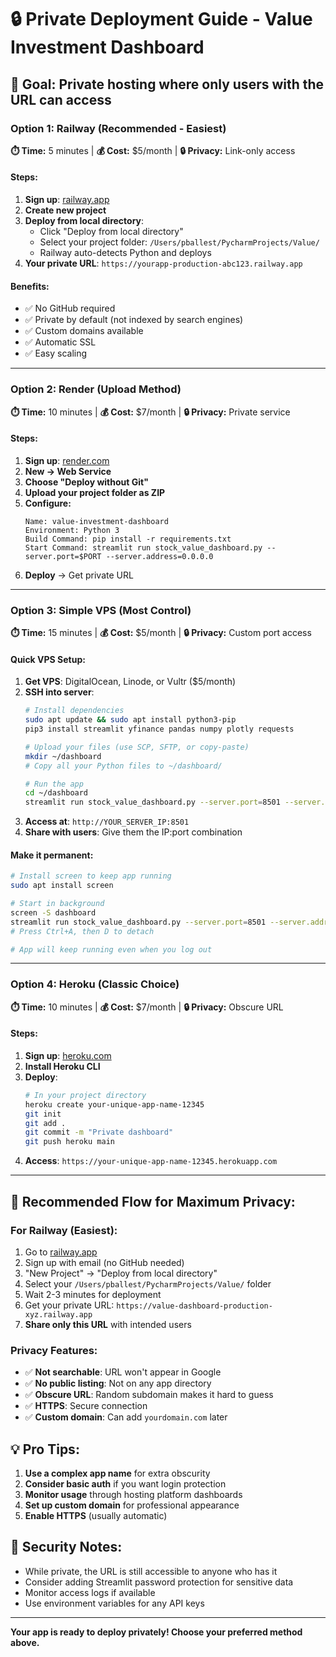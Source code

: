 # 🔒 Private Deployment Guide - Value Investment Dashboard

## 🎯 Goal: Private hosting where only users with the URL can access

### Option 1: Railway (Recommended - Easiest)

**⏱️ Time:** 5 minutes | **💰 Cost:** $5/month | **🔒 Privacy:** Link-only access

#### Steps:
1. **Sign up**: [railway.app](https://railway.app)
2. **Create new project**
3. **Deploy from local directory**:
   - Click "Deploy from local directory"
   - Select your project folder: `/Users/pballest/PycharmProjects/Value/`
   - Railway auto-detects Python and deploys
4. **Your private URL**: `https://yourapp-production-abc123.railway.app`

#### Benefits:
- ✅ No GitHub required
- ✅ Private by default (not indexed by search engines)
- ✅ Custom domains available
- ✅ Automatic SSL
- ✅ Easy scaling

---

### Option 2: Render (Upload Method)

**⏱️ Time:** 10 minutes | **💰 Cost:** $7/month | **🔒 Privacy:** Private service

#### Steps:
1. **Sign up**: [render.com](https://render.com)
2. **New → Web Service**
3. **Choose "Deploy without Git"**
4. **Upload your project folder as ZIP**
5. **Configure:**
   ```
   Name: value-investment-dashboard
   Environment: Python 3
   Build Command: pip install -r requirements.txt
   Start Command: streamlit run stock_value_dashboard.py --server.port=$PORT --server.address=0.0.0.0
   ```
6. **Deploy** → Get private URL

---

### Option 3: Simple VPS (Most Control)

**⏱️ Time:** 15 minutes | **💰 Cost:** $5/month | **🔒 Privacy:** Custom port access

#### Quick VPS Setup:
1. **Get VPS**: DigitalOcean, Linode, or Vultr ($5/month)
2. **SSH into server**:
   ```bash
   # Install dependencies
   sudo apt update && sudo apt install python3-pip
   pip3 install streamlit yfinance pandas numpy plotly requests
   
   # Upload your files (use SCP, SFTP, or copy-paste)
   mkdir ~/dashboard
   # Copy all your Python files to ~/dashboard/
   
   # Run the app
   cd ~/dashboard
   streamlit run stock_value_dashboard.py --server.port=8501 --server.address=0.0.0.0
   ```
3. **Access at**: `http://YOUR_SERVER_IP:8501`
4. **Share with users**: Give them the IP:port combination

#### Make it permanent:
```bash
# Install screen to keep app running
sudo apt install screen

# Start in background
screen -S dashboard
streamlit run stock_value_dashboard.py --server.port=8501 --server.address=0.0.0.0
# Press Ctrl+A, then D to detach

# App will keep running even when you log out
```

---

### Option 4: Heroku (Classic Choice)

**⏱️ Time:** 10 minutes | **💰 Cost:** $7/month | **🔒 Privacy:** Obscure URL

#### Steps:
1. **Sign up**: [heroku.com](https://heroku.com)
2. **Install Heroku CLI**
3. **Deploy**:
   ```bash
   # In your project directory
   heroku create your-unique-app-name-12345
   git init
   git add .
   git commit -m "Private dashboard"
   git push heroku main
   ```
4. **Access**: `https://your-unique-app-name-12345.herokuapp.com`

---

## 🎯 Recommended Flow for Maximum Privacy:

### For Railway (Easiest):
1. Go to [railway.app](https://railway.app)
2. Sign up with email (no GitHub needed)
3. "New Project" → "Deploy from local directory"
4. Select your `/Users/pballest/PycharmProjects/Value/` folder
5. Wait 2-3 minutes for deployment
6. Get your private URL: `https://value-dashboard-production-xyz.railway.app`
7. **Share only this URL** with intended users

### Privacy Features:
- ✅ **Not searchable**: URL won't appear in Google
- ✅ **No public listing**: Not on any app directory
- ✅ **Obscure URL**: Random subdomain makes it hard to guess
- ✅ **HTTPS**: Secure connection
- ✅ **Custom domain**: Can add `yourdomain.com` later

## 💡 Pro Tips:

1. **Use a complex app name** for extra obscurity
2. **Consider basic auth** if you want login protection
3. **Monitor usage** through hosting platform dashboards
4. **Set up custom domain** for professional appearance
5. **Enable HTTPS** (usually automatic)

## 🚨 Security Notes:

- While private, the URL is still accessible to anyone who has it
- Consider adding Streamlit password protection for sensitive data
- Monitor access logs if available
- Use environment variables for any API keys

---

**Your app is ready to deploy privately! Choose your preferred method above.**